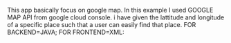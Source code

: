 This app basically focus on google map.
In this example I used GOOGLE MAP API from google cloud console.
i have given the lattitude and longitude of a specific place such that a user can easily find that place.
FOR BACKEND=JAVA;
FOR FRONTEND=XML:

